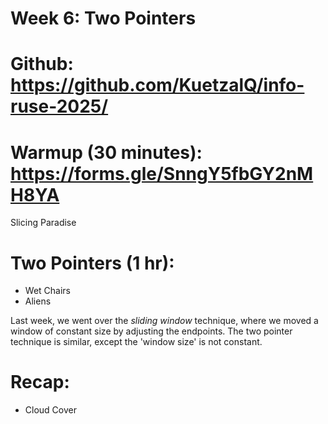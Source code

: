 # **Week 6: Two Pointers**

# Github: https://github.com/KuetzalQ/info-ruse-2025/ <br>

# Warmup (30 minutes): https://forms.gle/SnngY5fbGY2nMH8YA
Slicing Paradise <br>

# Two Pointers (1 hr):
* Wet Chairs <br>
* Aliens <br>

Last week, we went over the _sliding window_ technique, where we moved a window of constant size by adjusting the endpoints. The two pointer technique is similar, except the 'window size' is not constant. 

# Recap:
* Cloud Cover
